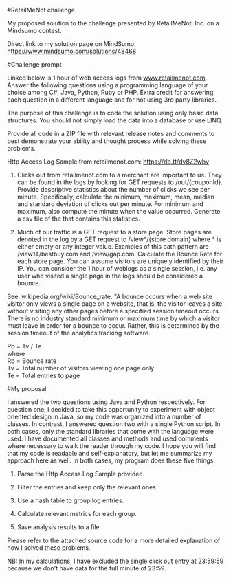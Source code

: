 #RetailMeNot challenge

My proposed solution to the challenge presented by RetailMeNot, Inc. on a Mindsumo contest.

Direct link to my solution page on MindSumo: https://www.mindsumo.com/solutions/48468

#Challenge prompt

Linked below is 1 hour of web access logs from www.retailmenot.com. Answer the following questions using a programming language of your choice among C#, Java, Python, Ruby or PHP. Extra credit for answering each question in a different language and for not using 3rd party libraries.

The purpose of this challenge is to code the solution using only basic data structures. You should not simply load the data into a database or use LINQ.

Provide all code in a ZIP file with relevant release notes and comments to best demonstrate your ability and thought process while solving these problems.

Http Access Log Sample from retailmenot.com: https://db.tt/dv8Z2wbv

1. Clicks out from retailmenot.com to a merchant are important to us. They can be found in the logs by looking for GET requests to /out/{couponId}. Provide descriptive statistics about the number of clicks we see per minute. Specifically, calculate the minimum, maximum, mean, median and standard deviation of clicks out per minute. For minimum and maximum, also compute the minute when the value occurred. Generate a csv file of the that contains this statistics.

2. Much of our traffic is a GET request to a store page. Store pages are denoted in the log by a GET request to /view*/{store domain} where * is either empty or any integer value. Examples of this path pattern are /view14/bestbuy.com and /view/gap.com. Calculate the Bounce Rate for each store page. You can assume visitors are uniquely identified by their IP. You can consider the 1 hour of weblogs as a single session, i.e. any user who visited a single page in the logs should be considered a bounce.

See: wikipedia.org/wiki/Bounce_rate. "A bounce occurs when a web site visitor only views a single page on a website, that is, the visitor leaves a site without visiting any other pages before a specified session ­timeout occurs. There is no industry standard minimum or maximum time by which a visitor must leave in order for a bounce to occur. Rather, this is determined by the session timeout of the analytics tracking software.

Rb = Tv / Te  
where  
Rb = Bounce rate   
Tv = Total number of visitors viewing one page only  
Te = Total entries to page


#My proposal

I answered the two questions using Java and Python respectively. For question one, I decided to take this opportunity to experiment with object oriented design in Java, so my code was organized into a number of classes. In contrast, I answered question two with a single Python script. In both cases, only the standard libraries that come with the language were used. I have documented all classes and methods and used comments where necessary to walk the reader through my code. I hope you will find that my code is readable and self-explanatory, but let me summarize my approach here as well. In both cases, my program does these five things:

1. Parse the Http Access Log Sample provided.

2. Filter the entries and keep only the relevant ones.

3. Use a hash table to group log entries.

4. Calculate relevant metrics for each group.

5. Save analysis results to a file.

Please refer to the attached source code for a more detailed explanation of how I solved these problems.

NB: In my calculations, I have excluded the single click out entry at 23:59:59 because we don't have data for the full minute of 23:59.



